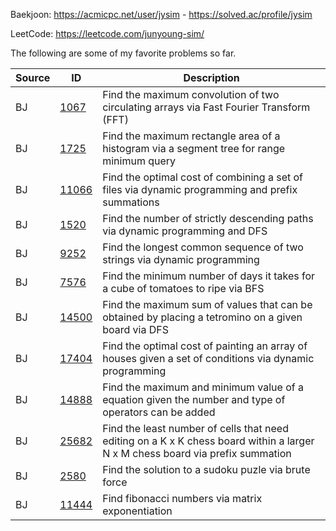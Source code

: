 Baekjoon: https://acmicpc.net/user/jysim - https://solved.ac/profile/jysim

LeetCode: https://leetcode.com/junyoung-sim/

The following are some of my favorite problems so far.

| Source | ID | Description |
| --- | --- | --- |
| BJ | [1067](./baekjoon/1067.cpp) | Find the maximum convolution of two circulating arrays via Fast Fourier Transform (FFT) |
| BJ | [1725](./baekjoon/1725.cpp) | Find the maximum rectangle area of a histogram via a segment tree for range minimum query |
| BJ | [11066](./baekjoon/11066.cpp) | Find the optimal cost of combining a set of files via dynamic programming and prefix summations |
| BJ | [1520](./baekjoon/1520.cpp) | Find the number of strictly descending paths via dynamic programming and DFS |
| BJ | [9252](./baekjoon/9252.cpp) | Find the longest common sequence of two strings via dynamic programming |
| BJ | [7576](./baekjoon/7569.cpp) | Find the minimum number of days it takes for a cube of tomatoes to ripe via BFS |
| BJ | [14500](./baekjoon/14500.cpp) | Find the maximum sum of values that can be obtained by placing a tetromino on a given board via DFS |
| BJ | [17404](./baekjoon/17404.cpp) | Find the optimal cost of painting an array of houses given a set of conditions via dynamic programming |
| BJ | [14888](./baekjoon/14888.cpp) | Find the maximum and minimum value of a equation given the number and type of operators can be added |
| BJ | [25682](./baekjoon/25682.cpp) | Find the least number of cells that need editing on a K x K chess board within a larger N x M chess board via prefix summation |
| BJ | [2580](./baekjoon/2580.cpp) | Find the solution to a sudoku puzle via brute force |
| BJ | [11444](./baekjoon/11444.cpp) | Find fibonacci numbers via matrix exponentiation |
